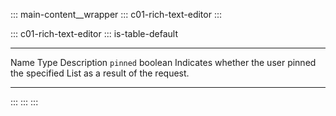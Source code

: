 ::: main-content__wrapper
::: c01-rich-text-editor
:::

::: c01-rich-text-editor
::: is-table-default
  ------------ --------- ----------------------------------------------------------------------------------
  Name         Type      Description
  ` pinned `   boolean   Indicates whether the user pinned the specified List as a result of the request.
  ------------ --------- ----------------------------------------------------------------------------------
:::
:::
:::
